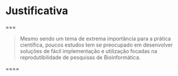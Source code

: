 # Justificativa

===

> Mesmo sendo um tema de extrema importância para a prática científica, poucos estudos tem se preocupado em desenvolver soluções de fácil implementação e utilização focadas na reprodutibilidade de pesquisas de Bioinformática.

====
